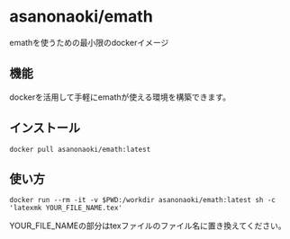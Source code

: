 # asanonaoki/emath
emathを使うための最小限のdockerイメージ

## 機能
dockerを活用して手軽にemathが使える環境を構築できます。

## インストール
```
docker pull asanonaoki/emath:latest
```

## 使い方
```
docker run --rm -it -v $PWD:/workdir asanonaoki/emath:latest sh -c 'latexmk YOUR_FILE_NAME.tex'
```
YOUR_FILE_NAMEの部分はtexファイルのファイル名に置き換えてください。

